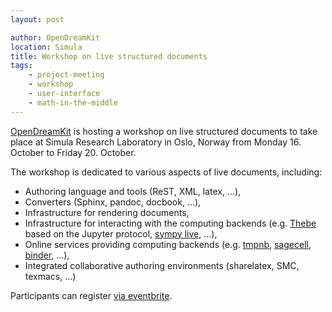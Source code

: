 ```yaml
---
layout: post

author: OpenDreamKit
location: Simula
title: Workshop on live structured documents
tags:
    - project-meeting
    - workshop
    - user-interface
    - math-in-the-middle
---
```


[OpenDreamKit](http://opendreamkit.org) is hosting a workshop on live structured documents
to take place at Simula Research Laboratory in Oslo, Norway
from Monday 16. October to Friday 20. October.

The workshop is dedicated to various aspects of live documents, including:

- Authoring language and tools (ReST, XML, latex, ...),
- Converters (Sphinx, pandoc, docbook, ...),
- Infrastructure for rendering documents,
- Infrastructure for interacting with the computing backends (e.g.  [Thebe](https://github.com/oreillymedia/thebe) based on the Jupyter protocol, [sympy live](https://github.com/sympy/sympy-live/), ...),
- Online services providing computing backends (e.g. [tmpnb](try.jupyter.org), [sagecell](https://sagecell.sagemath.org/), [binder](mybinder.org), ...),
- Integrated collaborative authoring environments (sharelatex, SMC, texmacs, ...)

Participants can register [via eventbrite](https://www.eventbrite.com/e/opendreamkit-workshop-on-live-structured-documents-tickets-37364670736).
